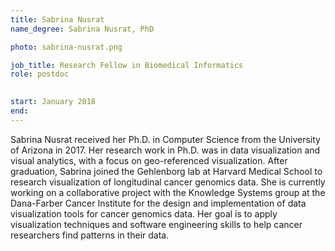 ```yaml
---
title: Sabrina Nusrat
name_degree: Sabrina Nusrat, PhD

photo: sabrina-nusrat.png

job_title: Research Fellow in Biomedical Informatics
role: postdoc

  
start: January 2018
end: 
---
```


Sabrina Nusrat received her Ph.D. in Computer Science from the University of Arizona in 2017. Her research work in Ph.D. was in data visualization and visual analytics, with a focus on geo-referenced visualization. After graduation, Sabrina joined the Gehlenborg lab at Harvard Medical School to research visualization of longitudinal cancer genomics data. She is currently working on a collaborative project with the Knowledge Systems group at the Dana-Farber Cancer Institute for the design and implementation of data visualization tools for cancer genomics data. Her goal is to apply visualization techniques and software engineering skills to help cancer researchers find patterns in their data.